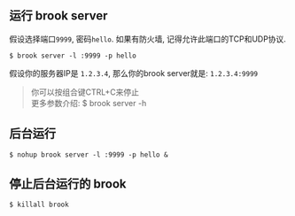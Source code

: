 ## 运行 brook server

假设选择端口`9999`, 密码`hello`. 如果有防火墙, 记得允许此端口的TCP和UDP协议.

```
$ brook server -l :9999 -p hello
```

假设你的服务器IP是 `1.2.3.4`, 那么你的brook server就是: `1.2.3.4:9999`

> 你可以按组合键CTRL+C来停止<br/>
> 更多参数介绍: $ brook server -h

## 后台运行

```
$ nohup brook server -l :9999 -p hello &
```

## 停止后台运行的 brook

```
$ killall brook
```
